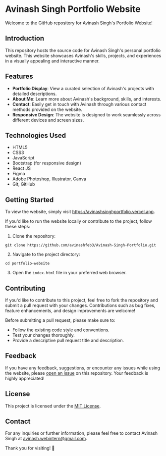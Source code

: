 # Avinash Singh Portfolio Website

Welcome to the GitHub repository for Avinash Singh's Portfolio Website!

## Introduction

This repository hosts the source code for Avinash Singh's personal portfolio website. This website showcases Avinash's skills, projects, and experiences in a visually appealing and interactive manner.

## Features

- **Portfolio Display**: View a curated selection of Avinash's projects with detailed descriptions.
- **About Me**: Learn more about Avinash's background, skills, and interests.
- **Contact**: Easily get in touch with Avinash through various contact methods provided on the website.
- **Responsive Design**: The website is designed to work seamlessly across different devices and screen sizes.

## Technologies Used

- HTML5
- CSS3
- JavaScript
- Bootstrap (for responsive design)
- React JS
- Figma
- Adobe Photoshop, Illustrator, Canva
- Git, GitHub

## Getting Started

To view the website, simply visit https://avinashsinghportfolio.vercel.app.

If you'd like to run the website locally or contribute to the project, follow these steps:

1. Clone the repository:

```
git clone https://github.com/avinashfeb3/Avinash-Singh-Portfolio.git
```

2. Navigate to the project directory:

```
cd portfolio-website
```

3. Open the `index.html` file in your preferred web browser.

## Contributing

If you'd like to contribute to this project, feel free to fork the repository and submit a pull request with your changes. Contributions such as bug fixes, feature enhancements, and design improvements are welcome!

Before submitting a pull request, please make sure to:

- Follow the existing code style and conventions.
- Test your changes thoroughly.
- Provide a descriptive pull request title and description.

## Feedback

If you have any feedback, suggestions, or encounter any issues while using the website, please [open an issue](https://github.com/avinashsingh/portfolio-website/issues) on this repository. Your feedback is highly appreciated!

## License

This project is licensed under the [MIT License](LICENSE).

## Contact

For any inquiries or further information, please feel free to contact Avinash Singh at [avinash.webintern@gmail.com](mailto:avinash.webintern@gmail.com).

Thank you for visiting! 🚀